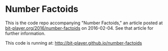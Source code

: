 # Number Factoids

This is the code repo accompanying "Number Factoids," an article posted
at [bit-player.org/2016/number-factoids](http://bit-player.org/2016/number-factoids)
on 2016-02-04. See that article for further information.

This code is running at: http://bit-player.github.io/number-factoids
